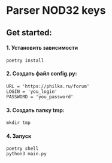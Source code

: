 # Parser NOD32 keys

## Get started:

#### 1. Установить зависимости 
    poetry install

#### 2. Создать файл config.py:
    URL = 'https://philka.ru/forum'
    LOGIN = 'you_login'
    PASSWORD = 'you_password'

#### 3. Создать папку tmp:
    mkdir tmp

#### 4. Запуск
    poetry shell
    python3 main.py
